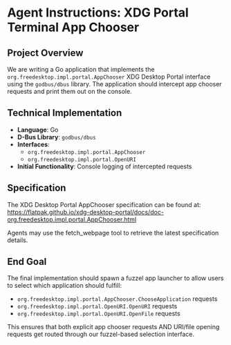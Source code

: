 # Agent Instructions: XDG Portal Terminal App Chooser

## Project Overview

We are writing a Go application that implements the `org.freedesktop.impl.portal.AppChooser` XDG Desktop Portal interface using the `godbus/dbus` library. The application should intercept app chooser requests and print them out on the console.

## Technical Implementation

- **Language**: Go
- **D-Bus Library**: `godbus/dbus`
- **Interfaces**: 
  - `org.freedesktop.impl.portal.AppChooser`
  - `org.freedesktop.impl.portal.OpenURI`
- **Initial Functionality**: Console logging of intercepted requests

## Specification

The XDG Desktop Portal AppChooser specification can be found at:
https://flatpak.github.io/xdg-desktop-portal/docs/doc-org.freedesktop.impl.portal.AppChooser.html

Agents may use the fetch_webpage tool to retrieve the latest specification details.

## End Goal

The final implementation should spawn a fuzzel app launcher to allow users to select which application should fulfill:
- `org.freedesktop.impl.portal.AppChooser.ChooseApplication` requests
- `org.freedesktop.impl.portal.OpenURI.OpenURI` requests
- `org.freedesktop.impl.portal.OpenURI.OpenFile` requests

This ensures that both explicit app chooser requests AND URI/file opening requests get routed through our fuzzel-based selection interface.